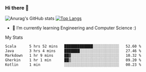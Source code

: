 ### Hi there 👋

![Anurag's GitHub stats](https://github-readme-stats.vercel.app/api?username=MatteoIorio11&show_icons=true&theme=dark) 
[![Top Langs](https://github-readme-stats.vercel.app/api/top-langs/?username=MatteoIorio11&theme=dark)](https://github.com/MatteoIorio11/github-readme-stats)

- 🌱 I’m currently learning Engineering and Computer Science :)

<!--
**MatteoIorio11/MatteoIorio11** is a ✨ _special_ ✨ repository because its `README.md` (this file) appears on your GitHub profile.

Here are some ideas to get you started:

- 🔭 I’m currently working on ...
- 🌱 I’m currently learning ...
- 👯 I’m looking to collaborate on ...
- 🤔 I’m looking for help with ...
- 💬 Ask me about ...
- 📫 How to reach me: ...
- 😄 Pronouns: ...
- ⚡ Fun fact: ...
-->
My Stats
<!--START_SECTION:waka-->

```txt
Scala      5 hrs 52 mins   █████████████░░░░░░░░░░░░   52.60 %
Java       3 hrs 4 mins    ███████░░░░░░░░░░░░░░░░░░   27.46 %
Markdown   1 hr 9 mins     ██▓░░░░░░░░░░░░░░░░░░░░░░   10.32 %
Gherkin    1 hr 1 min      ██▒░░░░░░░░░░░░░░░░░░░░░░   09.20 %
Kotlin     1 min           ░░░░░░░░░░░░░░░░░░░░░░░░░   00.23 %
```

<!--END_SECTION:waka-->
